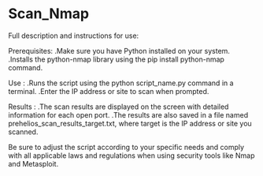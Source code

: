 # Scan_Nmap
Full description and instructions for use:

Prerequisites:
.Make sure you have Python installed on your system.
.Installs the python-nmap library using the pip install python-nmap command.

Use :
.Runs the script using the python script_name.py command in a terminal.
.Enter the IP address or site to scan when prompted.

Results :
.The scan results are displayed on the screen with detailed information for each open port.
.The results are also saved in a file named prehelios_scan_results_target.txt, where target is the IP address or site you scanned.

Be sure to adjust the script according to your specific needs and comply with all applicable laws and regulations when using security tools like Nmap and Metasploit.

